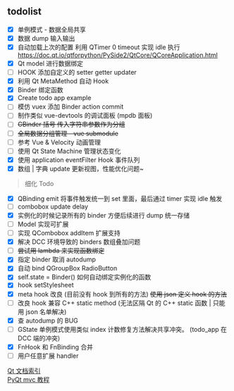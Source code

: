 ## todolist

- [x] 单例模式 - 数据全局共享
- [x] 数据 dump 输入输出
- [x] 自动加载上次的配置 利用 QTimer 0 timeout 实现 idle 执行 https://doc.qt.io/qtforpython/PySide2/QtCore/QCoreApplication.html
- [x] Qt model 进行数据绑定
- [ ] HOOK 添加自定义的 setter getter updater
- [x] 利用 Qt MetaMethod 自动 Hook 
- [x] Binder 绑定函数
- [x] Create todo app example
- [ ] 模仿 vuex 添加 Binder action commit
- [ ] 制作类似 vue-devtools 的调试面板 (mpdb 面板)
- [ ] ~~GBinder 括号 传入字符串参数作为分组~~
- [ ] ~~全局数据分组管理 - vue submodule~~
- [ ] 参考 Vue & Velocity 动画管理
- [ ] 使用 Qt State Machine 管理状态变化
- [x] 使用 application eventFilter Hook 事件队列 
- [x] 数组 | 字典 update 更新视图，性能优化问题~

> 细化 Todo

- [x] QBinding emit 将事件触发统一到 set 里面，最后通过 timer 实现 idle 触发
- [ ] combobox update delay
- [x] 实例化的时候记录所有的 binder 方便后续进行 dump 统一存储
- [ ] Model 实现可扩展
- [ ] 实现 QCombobox addItem 扩展支持
- [x] 解决 DCC 环境导致的 binders 数组叠加问题
- [ ] ~~尝试用 lambda 来实现函数绑定~~
- [x] 指定 binder 取消 autodump
- [x] 自动 bind QGroupBox RadioButton
- [x] self.state = Binder() 如何自动绑定实例化的函数
- [x] hook setStylesheet
- [x] meta hook 改良 (目前没有 hook 到所有的方法) ~~使用 json 定义 hook 的方法~~
- [ ] 改良 hook 兼容 C++ static method (无法区隔 Qt 的 C++ static 函数 | 只能用 json 名单解决)
- [x] 查 autodump 的 BUG
- [ ] GState 单例模式使用类似 index 计数修复方法解决共享冲突。 (todo_app 在 DCC 端的冲突)
- [x] FnHook 和 FnBinding 合并
- [ ] 用户任意扩展 handler

[Qt 文档索引](https://github.com/FXTD-ODYSSEY/MayaScript/blob/master/_QtDemo/_QtDoc/overviews.md)    
[PyQt mvc 教程](https://www.youtube.com/watch?v=2sRoLN337cs&list=PL8B63F2091D787896&index=2)    

